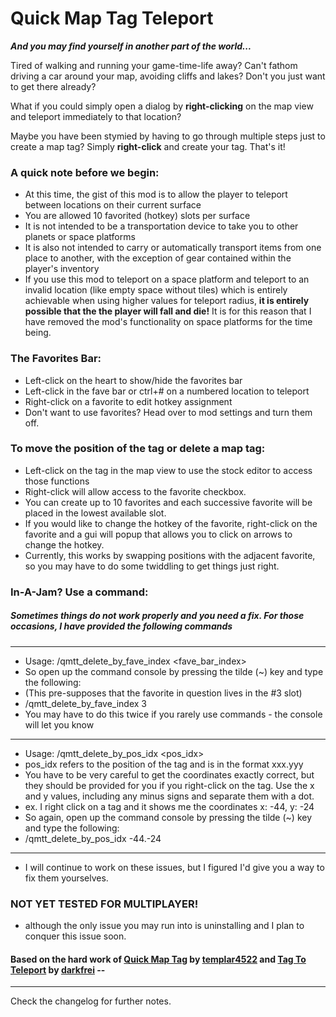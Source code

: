 # Quick Map Tag Teleport

**_And you may find yourself in another part of the world..._**


Tired of walking and running your game-time-life away? 
Can't fathom driving a car around your map, avoiding cliffs and lakes? 
Don't you just want to get there already?

What if you could simply open a dialog by **right-clicking** on the map view and teleport immediately to that location? 

Maybe you have been stymied by having to go through multiple steps just to create a map tag? 
Simply **right-click** and create your tag. That's it!

### A quick note before we begin:
- At this time, the gist of this mod is to allow the player to teleport between locations on their current surface
- You are allowed 10 favorited (hotkey) slots per surface
- It is not intended to be a transportation device to take you to other planets or space platforms
- It is also not intended to carry or automatically transport items from one place to another, with the exception of gear contained within the player's inventory
- If you use this mod to teleport on a space platform and teleport to an invalid location (like empty space without tiles) which is entirely achievable when using higher values for teleport radius, **it is entirely possible that the the player will fall and die!** It is for this reason that I have removed the mod's functionality on space platforms for the time being.

### The Favorites Bar:
- Left-click on the heart to show/hide the favorites bar 
- Left-click in the fave bar or ctrl+# on a numbered location to teleport
- Right-click on a favorite to edit hotkey assignment
- Don't want to use favorites? Head over to mod settings and turn them off.

### To move the position of the tag or delete a map tag:
- Left-click on the tag in the map view to use the stock editor to access those functions
- Right-click will allow access to the favorite checkbox.
- You can create up to 10 favorites and each successive favorite will be placed in the lowest available slot.
- If you would like to change the hotkey of the favorite, right-click on the favorite and a gui will popup that allows you to click on arrows to change the hotkey. 
- Currently, this works by swapping positions with the adjacent favorite, so you may have to do some twiddling to get things just right.

### In-A-Jam? Use a command:

##### Sometimes things do not work properly and you need a fix. For those occasions, I have provided the following commands
-----  
- Usage: /qmtt_delete_by_fave_index <fave_bar_index>
- So open up the command console by pressing the tilde (~) key and type the following: 
- (This pre-supposes that the favorite in question lives in the #3 slot)
- /qmtt_delete_by_fave_index 3
- You may have to do this twice if you rarely use commands - the console will let you know
-----  
- Usage: /qmtt_delete_by_pos_idx <pos_idx>
- pos_idx refers to the position of the tag and is in the format xxx.yyy
- You have to be very careful to get the coordinates exactly correct, but they should be provided for you if you right-click on the tag. Use the x and y values, including any minus signs and separate them with a dot.
- ex. I right click on a tag and it shows me the coordinates x: -44, y: -24
- So again, open up the command console by pressing the tilde (~) key and type the following:
- /qmtt_delete_by_pos_idx -44.-24
-----  
- I will continue to work on these issues, but I figured I'd give you a way to fix them yourselves. 

### NOT YET TESTED FOR MULTIPLAYER!
- although the only issue you may run into is uninstalling and I plan to conquer this issue soon.


#### Based on the hard work of [Quick Map Tag](https://mods.factorio.com/mod/QuickMapTag) by **[templar4522](https://mods.factorio.com/user/templar4522)** and [Tag To Teleport](https://mods.factorio.com/mod/TagToTeleport) by **[darkfrei](https://mods.factorio.com/user/darkfrei)** --

-----  
Check the changelog for further notes.